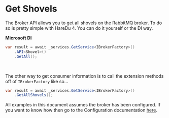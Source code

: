 # Get Shovels

The Broker API allows you to get all shovels on the RabbitMQ broker. To do so is pretty simple with HareDu 4. You can do it yourself or the DI way.

**Microsoft DI**

```c#
var result = await _services.GetService<IBrokerFactory>()
    .API<Shovel>()
    .GetAll();
```
<br>

The other way to get consumer information is to call the extension methods off of ```IBrokerFactory``` like so...

```c#
var result = await _services.GetService<IBrokerFactory>()
    .GetAllShovels();
```

All examples in this document assumes the broker has been configured. If you want to know how then go to the Configuration documentation [here](https://github.com/ahives/HareDu3/blob/master/docs/configuration.md).

